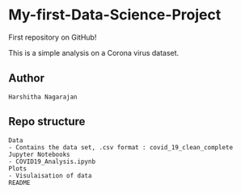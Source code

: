 # My-first-Data-Science-Project
First repository on GitHub!

This is a simple analysis on a Corona virus dataset.

## Author 
    Harshitha Nagarajan
## Repo structure
    Data
    - Contains the data set, .csv format : covid_19_clean_complete
    Jupyter Notebooks
    - COVID19_Analysis.ipynb
    Plots
    - Visulaisation of data
    README
